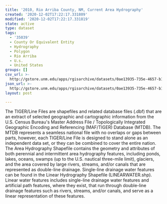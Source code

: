 ```yaml
---
title: '2010, Rio Arriba County, NM, Current Area Hydrography'
created: '2020-12-02T17:22:17.331809'
modified: '2020-12-02T17:22:17.331819'
state: active
type: dataset
tags:
  - '35039'
  - County Or Equivalent Entity
  - Hydrography
  - Polygon
  - Rio Arriba
  - U.s.
  - United States
groups: []
csv_url: >-
  http://gstore.unm.edu/apps/rgisarchive/datasets/0ae13935-735e-4657-b181-aa37ac8be5f1/tl_2010_35039_areawater.derived.csv
json_url: >-
  http://gstore.unm.edu/apps/rgisarchive/datasets/0ae13935-735e-4657-b181-aa37ac8be5f1/tl_2010_35039_areawater.derived.json
layout: post

---
```

The TIGER/Line Files are shapefiles and related database files (.dbf) that are an extract of selected geographic and cartographic information from the U.S. Census Bureau's Master Address File / Topologically Integrated Geographic Encoding and Referencing (MAF/TIGER) Database (MTDB).  The MTDB represents a seamless national file with no overlaps or gaps between parts, however, each TIGER/Line File is designed to stand alone as an independent data set, or they can be combined to cover the entire nation.  The Area Hydrography Shapefile contains the geometry and attributes of both perennial and intermittent area hydrography features, including ponds, lakes, oceans, swamps (up to the U.S. nautical three-mile limit), glaciers, and the area covered by large rivers, streams, and/or canals that are represented as double-line drainage.  Single-line drainage water features can be found in the Linear Hydrography Shapefile (LINEARWATER.shp).  Linear water features includes single-line drainage water features and artificial path features, where they exist, that run through double-line drainage features such as rivers, streams, and/or canals, and serve as a linear representation of these features.  

